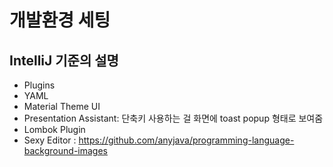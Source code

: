 # 개발환경 세팅

## IntelliJ 기준의 설명

* Plugins
 * YAML
 * Material Theme UI 
 * Presentation Assistant: 단축키 사용하는 걸 화면에 toast popup 형태로 보여줌
 * Lombok Plugin
 * Sexy Editor : https://github.com/anyjava/programming-language-background-images


